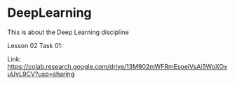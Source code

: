 # DeepLearning
This is about the Deep Learning discipline

Lesson 02 Task 01:

Link: https://colab.research.google.com/drive/13M902mWFRmEsoeiVsAi5WoXOxuUvL9CV?usp=sharing
